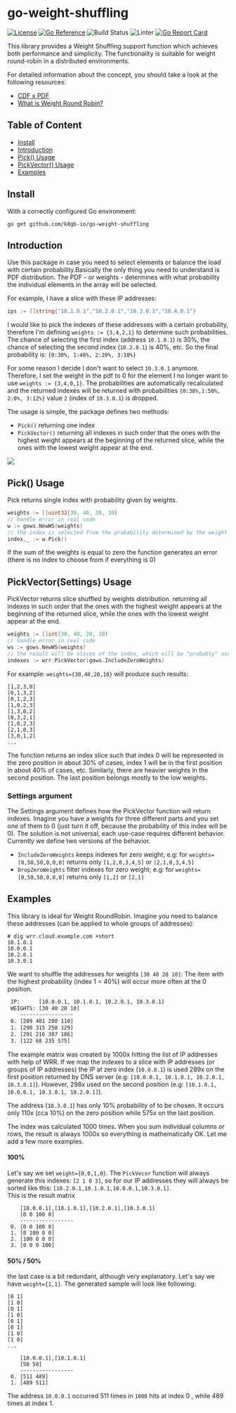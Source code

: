 # go-weight-shuffling
[![License](http://img.shields.io/:license-apache-blue.svg)](http://www.apache.org/licenses/LICENSE-2.0.html)
[![Go Reference](https://pkg.go.dev/badge/github.com/k8gb-io/go-weight-shuffling.svg)](https://pkg.go.dev/github.com/k8gb-io/go-weight-shuffling?branch=main)
![Build Status](https://github.com/k8gb-io/go-weight-shuffling/actions/workflows/test.yaml/badge.svg?branch=main)
![Linter](https://github.com/k8gb-io/go-weight-shuffling/actions/workflows/lint.yaml/badge.svg?branch=main)
[![Go Report Card](https://goreportcard.com/badge/github.com/k8gb-io/go-weight-shuffling)](https://goreportcard.com/report/github.com/k8gb-io/go-weight-shuffling?branch=main)


This library provides a Weight Shuffling support function which achieves both performance and simplicity. The functionality
is suitable for weight round-robin in a distributed environments.

For detailed information about the concept, you should take a look at the following resources:
- [CDF x PDF](https://www.statology.org/cdf-vs-pdf/)
- [What is Weight Round Robin?](https://www.educative.io/edpresso/what-is-the-weighted-round-robin-load-balancing-technique)

## Table of Content
- [Install](#install)
- [Introduction](#introduction)
- [Pick() Usage](#pick-usage)
- [PickVector() Usage](#pickvector-usage)
- [Examples](#examples)

## Install
With a correctly configured Go environment:
```
go get github.com/k8gb-io/go-weight-shuffling
```

## Introduction
Use this package in case you need to select elements or balance the load with certain probability.Basically the only 
thing you need to understand is PDF distribution. The PDF - or weights - determines with what probability the individual 
elements in the array will be selected.

For example, I have a slice with these IP addresses:
```go
ips := []string{"10.1.0.1","10.2.0.1","10.3.0.1","10.4.0.1"}
```
I would like to pick the indexes of these addresses with a certain probability, therefore
I'm defining `weights := {3,4,2,1}` to determine such probabilities. The chance of selecting the first index 
(address `10.1.0.1`) is 30%, the chance of selecting the second index (`10.2.0.1`) is 40%, etc. 
So the final probability is: `{0:30%, 1:40%, 2:20%, 3:10%}`

For some reason I decide I don't want to select `10.3.0.1` anymore. Therefore, I set the weight in the 
pdf to 0 for the element I no longer want to use `weights := {3,4,0,1}`. The probabilities are automatically 
recalculated and the returned indexes will be returned with probabilities `{0:38%,1:50%, 2:0%, 3:12%}`
value `2` (index of `10.3.0.1`) is dropped.

The usage is simple, the package defines two methods: 
- `Pick()` returning one index
- `PickVector()` returning all indexes in such order that the ones with the highest weight appears at 
the beginning of the returned slice, while the ones with the lowest weight appear at the end.

![](https://user-images.githubusercontent.com/7195836/189152064-6e105001-75c1-4381-9089-5d1be556c324.png)


## Pick() Usage
Pick returns single index with probability given by weights.
```go
weights := []uint32{30, 40, 20, 10}
// handle error in real code
w := gows.NewWS(weights)
// the index is selected from the probability determined by the weight 
index,_ := w.Pick()
```
If the sum of the weights is equal to zero the function generates an error (there is no index to choose from if everything is 0)

## PickVector(Settings) Usage
PickVector returns slice shuffled by weights distribution. returning all indexes in such order that the ones with the 
highest weight appears at the beginning of the returned slice, while the ones with the lowest weight appear at the end.
```go
weights := []int{30, 40, 20, 10}
// handle error in real code
ws := gows.NewWS(weights)
// the result will be slices of the index, which will be "probably" sorted by probability
indexes := wrr.PickVector(gows.IncludeZeroWeights)
```

For example: `weights={30,40,20,10}` will produce such results:
```
[1,2,3,0]
[0,1,3,2]
[0,1,2,3]
[1,0,2,3]
[1,3,0,2]
[0,3,2,1]
[1,0,2,3]
[2,1,0,3]
[3,0,1,2]
...
```
The function returns an index slice such that index 0 will be represented in the zero position in about 30% of cases,
index 1 will be in the first position in about 40% of cases, etc. Similarly, there are heavier weights in the second position. 
The last position belongs mostly to the low weights. 

### Settings argument
The Settings argument defines how the PickVector function will return indexes. Imagine you have 
a weights for three different parts and you set one of them to 0 (just turn it off, because the 
probability of this index will be 0). The solution is not universal, each use-case requires 
different behavior. Currently we define two versions of the behavior.

- `IncludeZeroWeights` keeps indexes for zero weight; e.g: for `weights=[0,50,50,0,0,0]` returns only `[1,2,0,3,4,5]` or `[2,1,0,3,4,5]`
- `DropZeroWeights` filter indexes for zero weight; e.g: for `weights=[0,50,50,0,0,0]` returns only `[1,2]` or `[2,1]`

## Examples
This library is ideal for Weight RoundRobin. Imagine you need to balance these addresses (can be applied to whole groups
of addresses):
```shell
# dig wrr.cloud.example.com +short
10.1.0.1
10.0.0.1
10.2.0.1
10.3.0.1
```

We want to shuffle the addresses for weights `[30 40 20 10]`: The item with the highest probability (index 1 = 40%) will
occur more often at the 0 position.

```txt
 IP:      [10.0.0.1, 10.1.0.1, 10.2.0.1, 10.3.0.1]
 WEIGHTS: [30 40 20 10]
    -----------------
 0. [289 401 200 110] 
 1. [298 315 258 129] 
 2. [291 216 307 186] 
 3. [122 68 235 575] 
```

The example matrix was created by 1000x hitting the list of IP addresses with help of WRR.
If we map the indexes to a slice with IP addresses (or groups of IP addresses) the IP at
zero index (`10.0.0.1`) is used 289x on the first position returned by DNS server (e.g: `[10.0.0.1, 10.1.0.1, 10.2.0.1, 10.3.0.1]`).
However, 298x used on the second position (e.g: `[10.1.0.1, 10.0.0.1, 10.3.0.1, 10.2.0.1]`).

The address (`10.3.0.1`) has only 10% probability of to be chosen. It occurs only 110x (cca 10%) on the zero position
while 575x on the last position.

The index was calculated 1000 times. When you sum individual columns or rows, the result is always 1000x so everything
is  mathematically OK. Let me add a few more examples.

#### 100%
Let's say we set `weight={0,0,1,0}`. The `PickVecor` function will always generate this indexes: `[2 1 0 3]`, 
so for our IP addresses they will always be sorted like this: `[10.2.0.1,10.1.0.1,10.0.0.1,10.3.0.1]`.  
This is the result matrix
```
    [10.0.0.1],[10.1.0.1],[10.2.0.1],[10.3.0.1]
    [0 0 100 0]
    -----------------
 0. [0 0 100 0] 
 1. [0 100 0 0] 
 2. [100 0 0 0] 
 3. [0 0 0 100] 
```

#### 50% / 50%
the last case is a bit redundant, although very explanatory. Let's say we have `weight={1,1}`.
The generated sample will look like following:
```
[0 1]
[1 0]
[0 1]
[1 0]
[0 1]
[0 1]
[1 0]
[1 0]
...

    [10.0.0.1],[10.1.0.1]
    [50 50]
    -----------------
 0. [511 489] 
 1. [489 511] 
```
The address `10.0.0.1` occurred 511 times in `1000` hits at index 0 , while 489 times at index 1.

